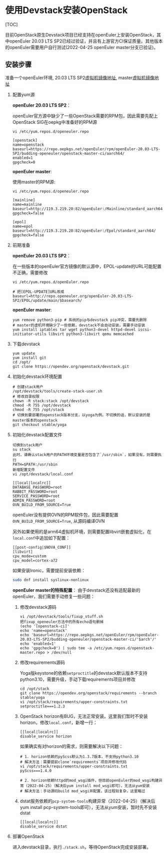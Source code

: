 # 使用Devstack安装OpenStack

[TOC]

目前OpenStack原生Devstack项目已经支持在openEuler上安装OpenStack，其中openEuler 20.03 LTS SP2已经过验证，并且有上游官方CI保证质量。其他版本的openEuler需要用户自行测试(2022-04-25 openEuler master分支已验证)。

## 安装步骤

准备一个openEuler环境, 20.03 LTS SP2[虚拟机镜像地址](https://repo.openeuler.org/openEuler-20.03-LTS-SP2/virtual_machine_img/), master[虚拟机镜像地址](http://121.36.84.172/dailybuild/openEuler-Mainline/)

1. 配置yum源

    **openEuler 20.03 LTS SP2**：

    openEuler官方源中缺少了一些OpenStack需要的RPM包，因此需要先配上OpenStack SIG在oepkg中准备好的RPM源

    ```
    vi /etc/yum.repos.d/openeuler.repo

    [openstack]
    name=openstack
    baseurl=https://repo.oepkgs.net/openEuler/rpm/openEuler-20.03-LTS-SP2/budding-openeuler/openstack-master-ci/aarch64/
    enabled=1
    gpgcheck=0
    ```

    **openEuler master**:

    使用master的RPM源:

    ```
    vi /etc/yum.repos.d/openeuler.repo

    [mainline]
    name=mainline
    baseurl=http://119.3.219.20:82/openEuler:/Mainline/standard_aarch64/
    gpgcheck=false

    [epol]
    name=epol
    baseurl=http://119.3.219.20:82/openEuler:/Epol/standard_aarch64/
    gpgcheck=false
    ```

2. 前期准备

    **openEuler 20.03 LTS SP2**：

    在一些版本的openEuler官方镜像的默认源中，EPOL-update的URL可能配置不正确，需要修改

    ```
    vi /etc/yum.repos.d/openEuler.repo

    # 把[EPOL-UPDATE]URL改成
    baseurl=http://repo.openeuler.org/openEuler-20.03-LTS-SP2/EPOL/update/main/$basearch/
    ```

    **openEuler master**:

    ```
    yum remove python3-pip # 系统的pip与devstack pip冲突，需要先删除
    # master的虚机环境缺少了一些依赖，devstack不会自动安装，需要手动安装
    yum install iptables tar wget python3-devel httpd-devel iscsi-initiator-utils libvirt python3-libvirt qemu memcached
    ```

3. 下载devstack

    ```
    yum update
    yum install git
    cd /opt/
    git clone https://opendev.org/openstack/devstack.git
    ```

4. 初始化devstack环境配置

    ```
    # 创建stack用户
    /opt/devstack/tools/create-stack-user.sh
    # 修改目录权限
    chown -R stack:stack /opt/devstack
    chmod -R 755 /opt/devstack
    chmod -R 755 /opt/stack
    # 切换到要部署的openstack版本分支，以yoga为例，不切换的话，默认安装的是master版本的openstack
    git checkout stable/yoga
    ```

5. 初始化devstack配置文件

    ```
    切换到stack用户
    su stack
    此时，请确认stack用户的PATH环境变量是否包含了`/usr/sbin`，如果没有，则需要执行
    PATH=$PATH:/usr/sbin
    新增配置文件
    vi /opt/devstack/local.conf

    [[local|localrc]]
    DATABASE_PASSWORD=root
    RABBIT_PASSWORD=root
    SERVICE_PASSWORD=root
    ADMIN_PASSWORD=root
    OVN_BUILD_FROM_SOURCE=True
    ```

    openEuler没有提供OVN的RPM软件包，因此需要配置`OVN_BUILD_FROM_SOURCE=True`, 从源码编译OVN

    另外如果使用的是arm64虚拟机环境，则需要配置libvirt嵌套虚拟化，在`local.conf`中追加如下配置：

    ```
    [[post-config|$NOVA_CONF]]
    [libvirt]
    cpu_mode=custom
    cpu_model=cortex-a72
    ```

    如果安装Ironic，需要提前安装依赖：

    ```bash
    sudo dnf install syslinux-nonlinux
    ```

    **openEuler master的特殊配置**： 由于devstack还没有适配最新的openEuler，我们需要手动修复一些问题：

    1. 修改devstack源码

        ```
        vi /opt/devstack/tools/fixup_stuff.sh
        把fixup_openeuler方法中的所有echo语句删掉
        (echo '[openstack-ci]'
        echo 'name=openstack'
        echo 'baseurl=https://repo.oepkgs.net/openEuler/rpm/openEuler-20.03-LTS-SP2/budding-openeuler/openstack-master-ci/'$arch'/'
        echo 'enabled=1'
        echo 'gpgcheck=0') | sudo tee -a /etc/yum.repos.d/openstack-master.repo > /dev/null
        ```
    2. 修改requirements源码

        Yoga版keystone的依赖`setproctitle`的devstack默认版本不支持python3.10，需要升级，手动下载requirements项目并修改
        ```
        cd /opt/stack
        git clone https://opendev.org/openstack/requirements --branch stable/yoga
        vi /opt/stack/requirements/upper-constraints.txt
        setproctitle===1.2.3
        ```

    3. OpenStack horizon有BUG，无法正常安装。这里我们暂时不安装horizon，修改`local.conf`，新增一行：

        ```
        [[local|localrc]]
        disable_service horizon
        ```

        如果确实有对horizon的需求，则需要解决以下问题：

        ```
        # 1. horizon依赖的pyScss默认为1.3.7版本，不支持python3.10
        # 解决方法：需要提前clone`requirements`项目并修改代码
        vi /opt/stack/requirements/upper-constraints.txt
        pyScss===1.4.0

        # 2. horizon依赖httpd的mod_wsgi插件，但目前openEuler的mod_wsgi构建异常（2022-04-25）（解决后yum install mod_wsgi即可），无法从yum安装
        # 解决方法：手动源码build mod_wsgi并配置，该过程较复杂，这里略过
        ```

    4. dstat服务依赖的`pcp-system-tools`构建异常（2022-04-25）（解决后yum install pcp-system-tools即可），无法从yum安装，暂时先不安装dstat

        ```
        [[local|localrc]]
        disable_service dstat
        ```

6. 部署OpenStack

    进入devstack目录，执行`./stack.sh`，等待OpenStack完成安装部署。

